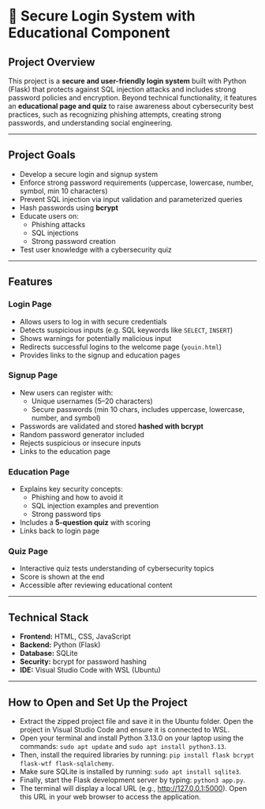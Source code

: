 # 🔐 Secure Login System with Educational Component

##  Project Overview

This project is a **secure and user-friendly login system** built with Python (Flask) that protects against SQL injection attacks and includes strong password policies and encryption. Beyond technical functionality, it features an **educational page and quiz** to raise awareness about cybersecurity best practices, such as recognizing phishing attempts, creating strong passwords, and understanding social engineering.

---

##  Project Goals

- Develop a secure login and signup system
- Enforce strong password requirements (uppercase, lowercase, number, symbol, min 10 characters)
- Prevent SQL injection via input validation and parameterized queries
- Hash passwords using **bcrypt**
- Educate users on:
  - Phishing attacks
  - SQL injections
  - Strong password creation
- Test user knowledge with a cybersecurity quiz

---

##  Features

###  Login Page
- Allows users to log in with secure credentials
- Detects suspicious inputs (e.g. SQL keywords like `SELECT`, `INSERT`)
- Shows warnings for potentially malicious input
- Redirects successful logins to the welcome page (`youin.html`)
- Provides links to the signup and education pages

###  Signup Page
- New users can register with:
  - Unique usernames (5–20 characters)
  - Secure passwords (min 10 chars, includes uppercase, lowercase, number, and symbol)
- Passwords are validated and stored **hashed with bcrypt**
- Random password generator included
- Rejects suspicious or insecure inputs
- Links to the education page

###  Education Page
- Explains key security concepts:
  - Phishing and how to avoid it
  - SQL injection examples and prevention
  - Strong password tips
- Includes a **5-question quiz** with scoring
- Links back to login page

###  Quiz Page
- Interactive quiz tests understanding of cybersecurity topics
- Score is shown at the end
- Accessible after reviewing educational content

---

##  Technical Stack

- **Frontend:** HTML, CSS, JavaScript
- **Backend:** Python (Flask)
- **Database:** SQLite
- **Security:** bcrypt for password hashing
- **IDE:** Visual Studio Code with WSL (Ubuntu)

---


## How to Open and Set Up the Project

-  Extract the zipped project file and save it in the Ubuntu folder. Open the project in Visual Studio Code and ensure it is connected to WSL.
-  Open your terminal and install Python 3.13.0 on your laptop using the commands: `sudo apt update` and `sudo apt install python3.13`. 
-  Then, install the required libraries by running: `pip install flask bcrypt flask-wtf flask-sqlalchemy`. 
-  Make sure SQLite is installed by running: `sudo apt install sqlite3`. 
-  Finally, start the Flask development server by typing: `python3 app.py`.
-  The terminal will display a local URL (e.g., http://127.0.0.1:5000). Open this URL in your web browser to access the application.
